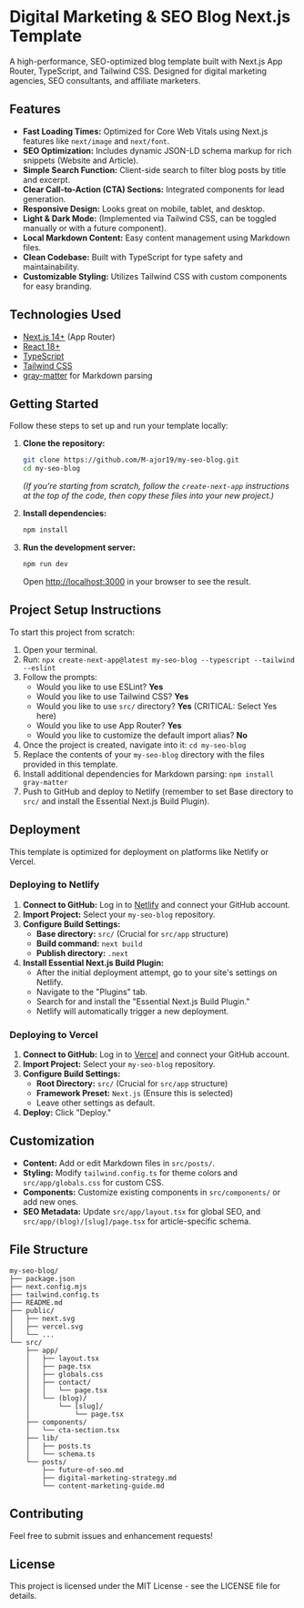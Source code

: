 # Digital Marketing & SEO Blog Next.js Template

A high-performance, SEO-optimized blog template built with Next.js App Router, TypeScript, and Tailwind CSS. Designed for digital marketing agencies, SEO consultants, and affiliate marketers.

## Features

-   **Fast Loading Times:** Optimized for Core Web Vitals using Next.js features like `next/image` and `next/font`.
-   **SEO Optimization:** Includes dynamic JSON-LD schema markup for rich snippets (Website and Article).
-   **Simple Search Function:** Client-side search to filter blog posts by title and excerpt.
-   **Clear Call-to-Action (CTA) Sections:** Integrated components for lead generation.
-   **Responsive Design:** Looks great on mobile, tablet, and desktop.
-   **Light & Dark Mode:** (Implemented via Tailwind CSS, can be toggled manually or with a future component).
-   **Local Markdown Content:** Easy content management using Markdown files.
-   **Clean Codebase:** Built with TypeScript for type safety and maintainability.
-   **Customizable Styling:** Utilizes Tailwind CSS with custom components for easy branding.

## Technologies Used

-   [Next.js 14+](https://nextjs.org/) (App Router)
-   [React 18+](https://react.dev/)
-   [TypeScript](https://www.typescriptlang.org/)
-   [Tailwind CSS](https://tailwindcss.com/)
-   [gray-matter](https://www.npmjs.com/package/gray-matter) for Markdown parsing

## Getting Started

Follow these steps to set up and run your template locally:

1.  **Clone the repository:**
    ```bash
    git clone https://github.com/M-ajor19/my-seo-blog.git
    cd my-seo-blog
    ```
    *(If you're starting from scratch, follow the `create-next-app` instructions at the top of the code, then copy these files into your new project.)*

2.  **Install dependencies:**
    ```bash
    npm install
    ```

3.  **Run the development server:**
    ```bash
    npm run dev
    ```
    Open [http://localhost:3000](http://localhost:3000) in your browser to see the result.

## Project Setup Instructions

To start this project from scratch:

1. Open your terminal.
2. Run: `npx create-next-app@latest my-seo-blog --typescript --tailwind --eslint`
3. Follow the prompts:
   - Would you like to use ESLint? **Yes**
   - Would you like to use Tailwind CSS? **Yes**
   - Would you like to use `src/` directory? **Yes** (CRITICAL: Select Yes here)
   - Would you like to use App Router? **Yes**
   - Would you like to customize the default import alias? **No**
4. Once the project is created, navigate into it: `cd my-seo-blog`
5. Replace the contents of your `my-seo-blog` directory with the files provided in this template.
6. Install additional dependencies for Markdown parsing: `npm install gray-matter`
7. Push to GitHub and deploy to Netlify (remember to set Base directory to `src/` and install the Essential Next.js Build Plugin).

## Deployment

This template is optimized for deployment on platforms like Netlify or Vercel.

### Deploying to Netlify

1.  **Connect to GitHub:** Log in to [Netlify](https://www.netlify.com/) and connect your GitHub account.
2.  **Import Project:** Select your `my-seo-blog` repository.
3.  **Configure Build Settings:**
    * **Base directory:** `src/` (Crucial for `src/app` structure)
    * **Build command:** `next build`
    * **Publish directory:** `.next`
4.  **Install Essential Next.js Build Plugin:**
    * After the initial deployment attempt, go to your site's settings on Netlify.
    * Navigate to the "Plugins" tab.
    * Search for and install the "Essential Next.js Build Plugin."
    * Netlify will automatically trigger a new deployment.

### Deploying to Vercel

1.  **Connect to GitHub:** Log in to [Vercel](https://vercel.com/) and connect your GitHub account.
2.  **Import Project:** Select your `my-seo-blog` repository.
3.  **Configure Build Settings:**
    * **Root Directory:** `src/` (Crucial for `src/app` structure)
    * **Framework Preset:** `Next.js` (Ensure this is selected)
    * Leave other settings as default.
4.  **Deploy:** Click "Deploy."

## Customization

-   **Content:** Add or edit Markdown files in `src/posts/`.
-   **Styling:** Modify `tailwind.config.ts` for theme colors and `src/app/globals.css` for custom CSS.
-   **Components:** Customize existing components in `src/components/` or add new ones.
-   **SEO Metadata:** Update `src/app/layout.tsx` for global SEO, and `src/app/(blog)/[slug]/page.tsx` for article-specific schema.

## File Structure

```
my-seo-blog/
├── package.json
├── next.config.mjs
├── tailwind.config.ts
├── README.md
├── public/
│   ├── next.svg
│   ├── vercel.svg
│   └── ...
└── src/
    ├── app/
    │   ├── layout.tsx
    │   ├── page.tsx
    │   ├── globals.css
    │   ├── contact/
    │   │   └── page.tsx
    │   └── (blog)/
    │       └── [slug]/
    │           └── page.tsx
    ├── components/
    │   └── cta-section.tsx
    ├── lib/
    │   ├── posts.ts
    │   └── schema.ts
    └── posts/
        ├── future-of-seo.md
        ├── digital-marketing-strategy.md
        └── content-marketing-guide.md
```

## Contributing

Feel free to submit issues and enhancement requests!

## License

This project is licensed under the MIT License - see the LICENSE file for details.
